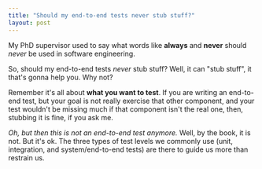 ```yaml
---
title: "Should my end-to-end tests never stub stuff?"
layout: post
---
```


My PhD supervisor used to say what words like **always** and **never** should *never* be used in software engineering.

So, should my end-to-end tests *never* stub stuff? Well, it can "stub stuff", it that's gonna help you. Why not?

Remember it's all about **what you want to test**. If you are writing an end-to-end test, but your goal is not really exercise that other component, and your test wouldn't be missing much if that component isn't the real one, then, stubbing it is fine, if you ask me.

*Oh, but then this is not an end-to-end test anymore.* Well, by the book, it is not. But it's ok. The three types of test levels we commonly use (unit, integration, and system/end-to-end tests) are there to guide us more than restrain us.